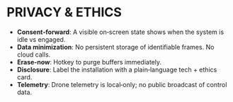 # PRIVACY & ETHICS

- **Consent‑forward**: A visible on‑screen state shows when the system is idle vs engaged.
- **Data minimization**: No persistent storage of identifiable frames. No cloud calls.
- **Erase‑now**: Hotkey to purge buffers immediately.
- **Disclosure**: Label the installation with a plain‑language tech + ethics card.
- **Telemetry**: Drone telemetry is local‑only; no public broadcast of control data.
